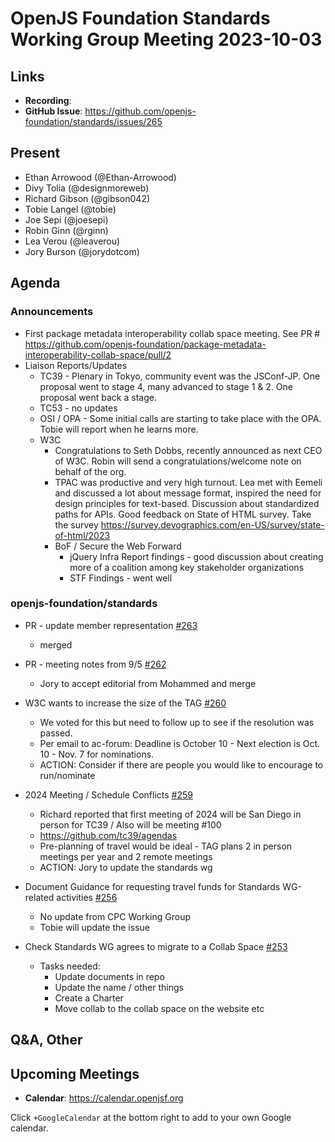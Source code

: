 # OpenJS Foundation Standards Working Group Meeting 2023-10-03

## Links

* **Recording**: 
* **GitHub Issue**: https://github.com/openjs-foundation/standards/issues/265

## Present

* Ethan Arrowood (@Ethan-Arrowood)
* Divy Tolia (@designmoreweb)
* Richard Gibson (@gibson042)
* Tobie Langel (@tobie) 
* Joe Sepi (@joesepi) 
* Robin Ginn (@rginn)
* Lea Verou (@leaverou) 
* Jory Burson (@jorydotcom)

## Agenda

### Announcements

* First package metadata interoperability collab space meeting. See PR # https://github.com/openjs-foundation/package-metadata-interoperability-collab-space/pull/2 
* Liaison Reports/Updates
  * TC39 - Plenary in Tokyo, community event was the JSConf-JP. One proposal went to stage 4, many advanced to stage 1 & 2. One proposal went back a stage. 
  * TC53 - no updates
  * OSI / OPA - Some initial calls are starting to take place with the OPA. Tobie will report when he learns more. 
  * W3C
     * Congratulations to Seth Dobbs, recently announced as next CEO of W3C. Robin will send a congratulations/welcome note on behalf of the org.
     * TPAC was productive and very high turnout. Lea met with Eemeli and discussed a lot about message format, inspired the need for design principles for text-based. Discussion about standardized paths for APIs. Good feedback on State of HTML survey. Take the survey https://survey.devographics.com/en-US/survey/state-of-html/2023
     * BoF / Secure the Web Forward 
        * jQuery Infra Report findings - good discussion about creating more of a coalition among key stakeholder organizations  
        * STF Findings - went well 

### openjs-foundation/standards

* PR - update member representation [#263](https://github.com/openjs-foundation/standards/pull/263)
   * merged

* PR - meeting notes from 9/5 [#262](https://github.com/openjs-foundation/standards/pull/262)
   * Jory to accept editorial from Mohammed and merge

* W3C wants to increase the size of the TAG [#260](https://github.com/openjs-foundation/standards/issues/260)
   * We voted for this but need to follow up to see if the resolution was passed.
   * Per email to ac-forum: Deadline is October 10 - Next election is Oct. 10 - Nov. 7 for nominations. 
   * ACTION: Consider if there are people you would like to encourage to run/nominate 

* 2024 Meeting / Schedule Conflicts [#259](https://github.com/openjs-foundation/standards/issues/259)
   * Richard reported that first meeting of 2024 will be San Diego in person for TC39 / Also will be meeting #100
   * https://github.com/tc39/agendas
   * Pre-planning of travel would be ideal - TAG plans 2 in person meetings per year and 2 remote meetings
   * ACTION: Jory to update the standards wg

* Document Guidance for requesting travel funds for Standards WG-related activities [#256](https://github.com/openjs-foundation/standards/issues/256)
   * No update from CPC Working Group
   * Tobie will update the issue

* Check Standards WG agrees to migrate to a Collab Space [#253](https://github.com/openjs-foundation/standards/issues/253)
   * Tasks needed: 
     * Update documents in repo
     * Update the name / other things
     * Create a Charter
     * Move collab to the collab space on the website etc

## Q&A, Other

## Upcoming Meetings

* **Calendar**: <https://calendar.openjsf.org>

Click `+GoogleCalendar` at the bottom right to add to your own Google calendar.
